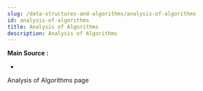 ```yaml
---
slug: /data-structures-and-algorithms/analysis-of-algorithms
id: analysis-of-algorithms
title: Analysis of Algorithms
description: Analysis of Algorithms
---
```


**Main Source :**

- 

Analysis of Algorithms page
